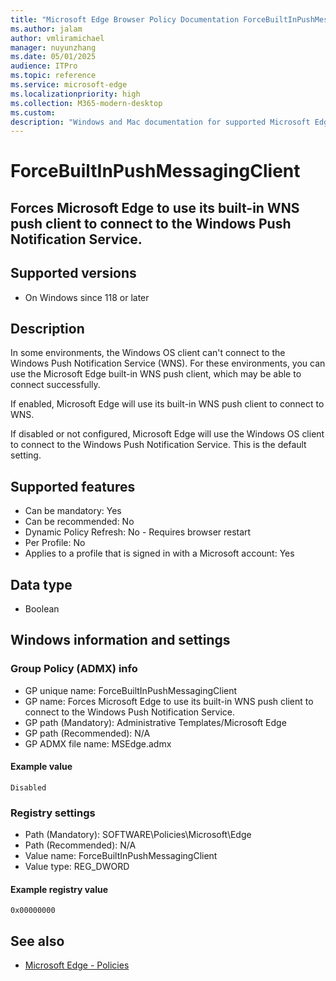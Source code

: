 ```yaml
---
title: "Microsoft Edge Browser Policy Documentation ForceBuiltInPushMessagingClient"
ms.author: jalam
author: vmliramichael
manager: nuyunzhang
ms.date: 05/01/2025
audience: ITPro
ms.topic: reference
ms.service: microsoft-edge
ms.localizationpriority: high
ms.collection: M365-modern-desktop
ms.custom:
description: "Windows and Mac documentation for supported Microsoft Edge Browser policy: Forces Microsoft Edge to use its built-in WNS push client to connect to the Windows Push Notification Service."
---
```


<!--THIS FILE IS AUTOMATICALLY GENERATED. MANUAL CHANGES WILL BE OVERWRITTEN.-->
<!--Please contact the Microsoft Edge Manageability team with any questions.-->

# ForceBuiltInPushMessagingClient

## Forces Microsoft Edge to use its built-in WNS push client to connect to the Windows Push Notification Service.


## Supported versions

- On Windows since 118 or later

## Description

In some environments, the Windows OS client can't connect to the Windows Push Notification Service (WNS). For these environments, you can use the Microsoft Edge built-in WNS push client, which may be able to connect successfully.

If enabled, Microsoft Edge will use its built-in WNS push client to connect to WNS.

If disabled or not configured, Microsoft Edge will use the Windows OS client to connect to the Windows Push Notification Service. This is the default setting.

## Supported features

- Can be mandatory: Yes
- Can be recommended: No
- Dynamic Policy Refresh: No - Requires browser restart
- Per Profile: No
- Applies to a profile that is signed in with a Microsoft account: Yes

## Data type

- Boolean

## Windows information and settings

### Group Policy (ADMX) info

- GP unique name: ForceBuiltInPushMessagingClient
- GP name: Forces Microsoft Edge to use its built-in WNS push client to connect to the Windows Push Notification Service.
- GP path (Mandatory): Administrative Templates/Microsoft Edge
- GP path (Recommended): N/A
- GP ADMX file name: MSEdge.admx

#### Example value

```
Disabled
```

### Registry settings

- Path (Mandatory): SOFTWARE\Policies\Microsoft\Edge
- Path (Recommended): N/A
- Value name: ForceBuiltInPushMessagingClient
- Value type: REG_DWORD

#### Example registry value

```
0x00000000
```


## See also
- [Microsoft Edge - Policies](../microsoft-edge-policies.md)

